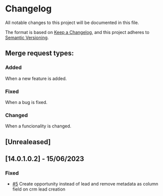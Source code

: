 # Changelog
All notable changes to this project will be documented in this file.

The format is based on [Keep a Changelog](https://keepachangelog.com/en/1.0.0/),
and this project adheres to [Semantic Versioning](https://semver.org/spec/v2.0.0.html).

## Merge request types:
### Added
When a new feature is added.
### Fixed
When a bug is fixed.
### Changed
When a funcionality is changed.

## [Unrealeased]

## [14.0.1.0.2] - 15/06/2023
### Fixed
- [#5](https://git.coopdevs.org/coopdevs/odoo/odoo-addons/enhancements/enhancements-crm/-/merge_requests/5) Create opportunity instead of lead and remove metadata as column field on crm lead creation
